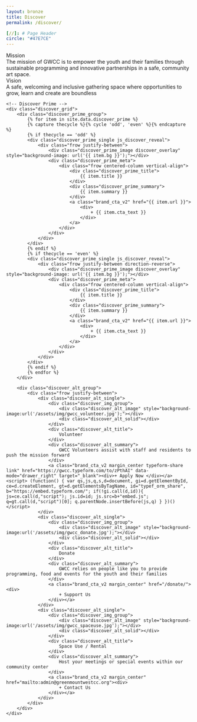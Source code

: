 ```yaml
---
layout: bronze
title: Discover
permalink: /discover/

[//]: # Page Header
circle: "#47E7CE"
---
```


<div class="mission_group color_overlay" style="background-image:url('/assets/img/penn_station_team.jpg')">
    <div class="discover_grid">
        <div class="mission_meta">
            <div class="frow justify-between">
                <div class="mission_single">
                    <div class="mission_title">
                        Mission
                    </div>
                    <div class="mission_summary">
                        The mission of GWCC is to empower the youth and their families through sustainable programming and innovative partnerships in a safe, community art space.
                    </div>
                </div>
                <div class="mission_single">
                    <div class="mission_title">
                        Vision
                    </div>
                    <div class="mission_summary">
                        A safe, welcoming and inclusive gathering space where opportunities to grow, learn and create are boundless
                    </div>
                </div>
            </div>
        </div>
    </div>
</div>

<section class="textured_bg" style="background-image:url('/assets/img/texture_background.jpg');">
    <div class="yellow_lines ">
        <div class="yellow_single animated rubberBand"></div>
        <div class="yellow_single two animated rubberBand"></div>
    </div>

    <!-- Discover Prime -->
    <div class="discover_grid">
        <div class="discover_prime_group">
            {% for item in site.data.discover_prime %}
            {% capture thecycle %}{% cycle 'odd', 'even' %}{% endcapture %}
            {% if thecycle == 'odd' %}
            <div class="discover_prime_single js_discover_reveal">
                <div class="frow justify-between">
                    <div class="discover_prime_image discover_overlay" style="background-image: url('{{ item.bg }}');"></div>
                    <div class="discover_prime_meta">
                        <div class="frow centered-column vertical-align">
                            <div class="discover_prime_title">
                                {{ item.title }}
                            </div>
                            <div class="discover_prime_summary">
                                {{ item.summary }}
                            </div>
                            <a class="brand_cta_v2" href="{{ item.url }}">
                                <div>
                                    + {{ item.cta_text }}
                                </div>
                            </a>
                        </div>
                    </div>
                </div>
            </div>
            {% endif %}
            {% if thecycle == 'even' %}
            <div class="discover_prime_single js_discover_reveal">
                <div class="frow justify-between direction-reverse">
                    <div class="discover_prime_image discover_overlay" style="background-image: url('{{ item.bg }}');"></div>
                    <div class="discover_prime_meta">
                        <div class="frow centered-column vertical-align">
                            <div class="discover_prime_title">
                                {{ item.title }}
                            </div>
                            <div class="discover_prime_summary">
                                {{ item.summary }}
                            </div>
                            <a class="brand_cta_v2" href="{{ item.url }}">
                                <div>
                                    + {{ item.cta_text }}
                                </div>
                            </a>
                        </div>
                    </div>
                </div>
            </div>
            {% endif %}
            {% endfor %}
        </div>

        <div class="discover_alt_group">
            <div class="frow justify-between">
                <div class="discover_alt_single">
                    <div class="discover_img_group">
                        <div class="discover_alt_image" style="background-image:url('/assets/img/gwcc_volunteer.jpg');"></div>
                        <div class="discover_alt_solid"></div>
                    </div>
                    <div class="discover_alt_title">
                        Volunteer
                    </div>
                    <div class="discover_alt_summary">
                        GWCC Volunteers assist with staff and residents to push the mission forward
                    </div>
                    <a class="brand_cta_v2 margin_center typeform-share link" href="https://gwcc.typeform.com/to/zPthAI" data-mode="drawer_right" target="_blank"><div>+ Apply Now </div></a> <script> (function() { var qs,js,q,s,d=document, gi=d.getElementById, ce=d.createElement, gt=d.getElementsByTagName, id="typef_orm_share", b="https://embed.typeform.com/"; if(!gi.call(d,id)){ js=ce.call(d,"script"); js.id=id; js.src=b+"embed.js"; q=gt.call(d,"script")[0]; q.parentNode.insertBefore(js,q) } })() </script>
                </div>
                <div class="discover_alt_single">
                    <div class="discover_img_group">
                        <div class="discover_alt_image" style="background-image:url('/assets/img/gwcc_donate.jpg');"></div>
                        <div class="discover_alt_solid"></div>
                    </div>
                    <div class="discover_alt_title">
                        Donate
                    </div>
                    <div class="discover_alt_summary">
                        GWCC relies on people like you to provide programming, food and events for the youth and their families
                    </div>
                    <a class="brand_cta_v2 margin_center" href="/donate/"><div>
                        + Support Us
                    </div></a>
                </div>
                <div class="discover_alt_single">
                    <div class="discover_img_group">
                        <div class="discover_alt_image" style="background-image:url('/assets/img/gwcc_spaceuse.jpg');"></div>
                        <div class="discover_alt_solid"></div>
                    </div>
                    <div class="discover_alt_title">
                        Space Use / Rental
                    </div>
                    <div class="discover_alt_summary">
                        Host your meetings or special events within our community center
                    </div>
                    <a class="brand_cta_v2 margin_center" href="mailto:admin@greenmountwestcc.org"><div>
                        + Contact Us
                    </div></a>
                </div>
            </div>
        </div>
    </div>
</section>
